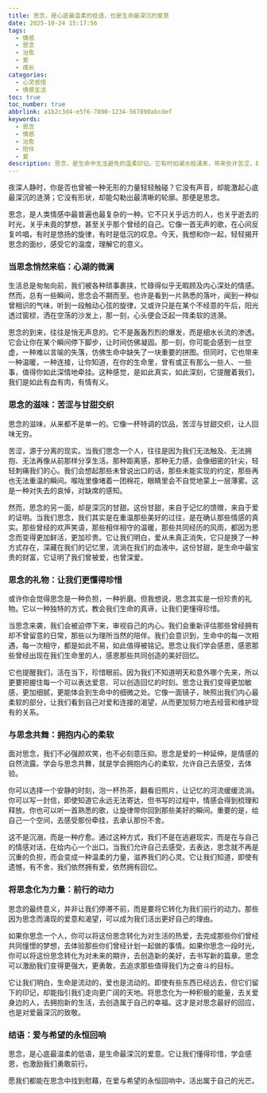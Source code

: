 ```yaml
---
title: 思念，是心底最温柔的低语，也是生命最深沉的爱意
date: 2025-10-24 15:17:56
tags:
  - 情感
  - 思念
  - 治愈
  - 爱
  - 成长
categories:
  - 心灵感悟
  - 情感生活
toc: true
toc_number: true
abbrlink: a1b2c3d4-e5f6-7890-1234-567890abcdef
keywords:
  - 思念
  - 情感
  - 治愈
  - 陪伴
  - 爱
description: 思念，是生命中无法避免的温柔印记。它有时如潮水般涌来，带来些许苦涩，却也蕴含着深沉的爱与连接。这篇文章将带你走进思念的内心世界，感受它的多重滋味，并学会如何与这份情感共处，让它成为滋养我们前行的力量，而非沉重的负担。愿我们都能在思念中找到慰藉，在爱中获得新生。
---
```


夜深人静时，你是否也曾被一种无形的力量轻轻触碰？它没有声音，却能激起心底最深沉的涟漪；它没有形状，却能勾勒出最清晰的轮廓。那便是思念。

思念，是人类情感中最普遍也最复杂的一种。它不只关乎远方的人，也关乎逝去的时光，关乎未竟的梦想，甚至关乎那个曾经的自己。它像一首无声的歌，在心间反复吟唱，有时是悠扬的旋律，有时是低沉的叹息。今天，我想和你一起，轻轻揭开思念的面纱，感受它的温度，理解它的意义。

### 当思念悄然来临：心湖的微澜

生活总是匆匆向前，我们被各种琐事裹挟，忙碌得似乎无暇顾及内心深处的情感。然而，总有一些瞬间，思念会不期而至。也许是看到一片熟悉的落叶，闻到一种似曾相识的气味，听到一段触动心弦的旋律，又或许只是在某个不经意的午后，阳光透过窗棂，洒在空荡的沙发上，那一刻，心头便会泛起一阵柔软的涟漪。

思念的到来，往往是悄无声息的。它不是轰轰烈烈的爆发，而是细水长流的渗透。它会让你在某个瞬间停下脚步，让时间仿佛凝固。那一刻，你可能会感到一丝空虚，一种难以言喻的失落，仿佛生命中缺失了一块重要的拼图。但同时，它也带来一种温暖，一种连接，让你知道，在你的生命里，曾有或正有那么一些人、一些事，值得你如此深情地牵挂。这种感觉，是如此真实，如此深刻，它提醒着我们，我们是如此有血有肉，有情有义。

### 思念的滋味：苦涩与甘甜交织

思念的滋味，从来都不是单一的。它像一杯特调的饮品，苦涩与甘甜交织，让人回味无穷。

苦涩，源于分离的现实。当我们思念一个人，往往是因为我们无法触及、无法拥抱、无法再像从前那样分享生活。那种距离感，那种无力感，会像细密的针尖，轻轻刺痛我们的心。我们会想起那些未曾说出口的话，那些未能实现的约定，那些再也无法重温的瞬间。喉咙里像堵着一团棉花，眼睛里会不自觉地蒙上一层薄雾。这是一种对失去的哀悼，对缺席的感知。

然而，思念的另一面，却是深沉的甘甜。这份甘甜，来自于记忆的馈赠，来自于爱的证明。当我们思念，我们其实是在重温那些美好的过往，是在确认那些情感的真实。那些曾经的欢声笑语，那些相伴相守的温暖，那些共同经历的风雨，都因为思念而变得更加鲜活，更加珍贵。它让我们明白，爱从未真正消失，它只是换了一种方式存在，深藏在我们的记忆里，流淌在我们的血液中。这份甘甜，是生命中最宝贵的财富，它证明了我们曾被爱，也曾深爱。

### 思念的礼物：让我们更懂得珍惜

或许你会觉得思念是一种负担，一种折磨。但我想说，思念其实是一份珍贵的礼物。它以一种独特的方式，教会我们生命的真谛，让我们更懂得珍惜。

当思念来袭，我们会被迫停下来，审视自己的内心。我们会重新评估那些曾经拥有却不曾留意的日常，那些以为理所当然的陪伴。我们会意识到，生命中的每一次相遇，每一次相守，都是如此不易，如此值得被铭记。思念让我们学会感恩，感恩那些曾经出现在我们生命里的人，感恩那些共同创造的美好回忆。

它也提醒我们，活在当下，珍惜眼前。因为我们不知道明天和意外哪个先来，所以更要把握住每一个可以表达爱意、可以创造回忆的时刻。思念让我们变得更加敏感，更加细腻，更能体会到生命中的细微之处。它像一面镜子，映照出我们内心最柔软的部分，让我们看到自己对爱和连接的渴望，从而更加努力地去经营和维护现有的关系。

### 与思念共舞：拥抱内心的柔软

面对思念，我们不必强颜欢笑，也不必刻意压抑。思念是爱的一种延伸，是情感的自然流露。学会与思念共舞，就是学会拥抱内心的柔软，允许自己去感受，去体验。

你可以选择一个安静的时刻，泡一杯热茶，翻看旧照片，让记忆的河流缓缓流淌。你可以写一封信，即使知道它永远无法寄达，但书写的过程中，情感会得到梳理和释放。你也可以听一首熟悉的歌，让旋律带你回到那些美好的瞬间。重要的是，给自己一个空间，去感受那份牵挂，去承认那份不舍。

这不是沉溺，而是一种疗愈。通过这种方式，我们不是在逃避现实，而是在与自己的情感对话，在给内心一个出口。当我们允许自己去感受，去表达，思念就不再是沉重的负担，而会变成一种温柔的力量，滋养我们的心灵。它让我们知道，即使有遗憾，有不舍，我们依然拥有爱，依然拥有回忆。

### 将思念化为力量：前行的动力

思念的最终意义，并非让我们停滞不前，而是要将它转化为我们前行的动力。那些因为思念而涌现的爱意和渴望，可以成为我们活出更好自己的理由。

如果你思念一个人，你可以将这份思念转化为对生活的热爱，去完成那些你们曾经共同憧憬的梦想，去体验那些你们曾经计划一起做的事情。如果你思念一段时光，你可以将这份思念转化为对未来的期许，去创造新的美好，去书写新的篇章。思念可以激励我们变得更强大，更勇敢，去追求那些值得我们为之奋斗的目标。

它让我们明白，生命是流动的，爱也是流动的。即使有些东西已经远去，但它们留下的印记，却能指引我们走向更广阔的天地。将思念化为一种积极的能量，去关爱身边的人，去拥抱新的生活，去创造属于自己的幸福。这才是对思念最好的回应，也是对爱最深沉的致敬。

### 结语：爱与希望的永恒回响

思念，是心底最温柔的低语，是生命最深沉的爱意。它让我们懂得珍惜，学会感恩，也激励我们勇敢前行。

愿我们都能在思念中找到慰藉，在爱与希望的永恒回响中，活出属于自己的光芒。
